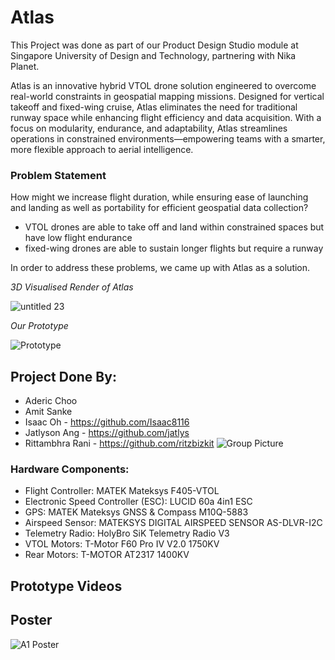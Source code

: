 # Atlas

This Project was done as part of our Product Design Studio module at Singapore University of Design and Technology, partnering with Nika Planet.
 
Atlas is an innovative hybrid VTOL drone solution engineered to overcome real-world constraints in geospatial mapping missions. Designed for vertical takeoff and fixed-wing cruise, Atlas eliminates the need for traditional runway space while enhancing flight efficiency and data acquisition. With a focus on modularity, endurance, and adaptability, Atlas streamlines operations in constrained environments—empowering teams with a smarter, more flexible approach to aerial intelligence.

### Problem Statement
How might we increase flight duration, while ensuring ease of launching and landing as well as portability for efficient geospatial data collection?

- VTOL drones are able to take off and land within constrained spaces but have low flight endurance
- fixed-wing drones are able to sustain longer flights but require a runway

In order to address these problems, we came up with Atlas as a solution.

*3D Visualised Render of Atlas*

![untitled 23](https://github.com/user-attachments/assets/df553a92-c5a9-4a03-bbbb-38029ef43181)

*Our Prototype*

![Prototype](https://github.com/user-attachments/assets/d30bc3a7-7352-48a3-ae61-018bb654b4e0)


## Project Done By:
- Aderic Choo
- Amit Sanke
- Isaac Oh - https://github.com/Isaac8116
- Jatlyson Ang  - https://github.com/jatlys
- Rittambhra Rani - https://github.com/ritzbizkit
![Group Picture](https://github.com/user-attachments/assets/70ee26fb-c722-4344-987c-58640c57cf4e)

### Hardware Components:
- Flight Controller: MATEK Mateksys F405-VTOL
- Electronic Speed Controller (ESC): LUCID 60a 4in1 ESC
- GPS:  MATEK Mateksys GNSS & Compass M10Q-5883
- Airspeed Sensor: MATEKSYS DIGITAL AIRSPEED SENSOR AS-DLVR-I2C
- Telemetry Radio: HolyBro SiK Telemetry Radio V3 
- VTOL Motors: T-Motor F60 Pro IV V2.0 1750KV
- Rear Motors: T-MOTOR AT2317 1400KV

## Prototype Videos

## Poster
![A1 Poster](https://github.com/user-attachments/assets/a028dfdb-560e-428b-bd2b-a76988331b78)

